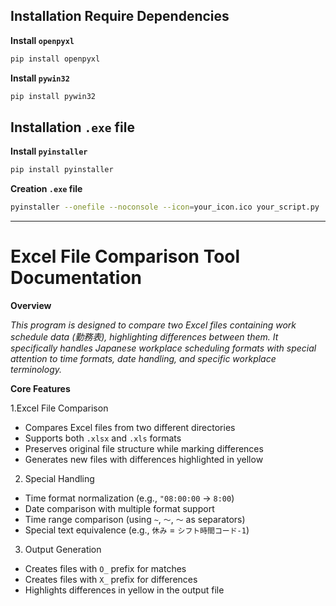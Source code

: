 ## Installation Require Dependencies

**Install `openpyxl`**

```sh
pip install openpyxl
```

**Install `pywin32`**

```sh
pip install pywin32
```

## Installation `.exe` file

**Install `pyinstaller`**

```sh
pip install pyinstaller
```

**Creation `.exe` file**

```sh
pyinstaller --onefile --noconsole --icon=your_icon.ico your_script.py
```

----
# Excel File Comparison Tool Documentation

**Overview**

_This program is designed to compare two Excel files containing work schedule data (勤務表), highlighting differences between them. It specifically handles Japanese
workplace scheduling formats with special attention to time formats, date handling, and specific workplace terminology._

**Core Features**

1.Excel File Comparison
- Compares Excel files from two different directories
- Supports both `.xlsx` and `.xls` formats
- Preserves original file structure while marking differences
- Generates new files with differences highlighted in yellow
2. Special Handling
- Time format normalization (e.g., `"08:00:00` → `8:00`)
- Date comparison with multiple format support
- Time range comparison (using `~`, `〜`, `～` as separators)
- Special text equivalence (e.g., `休み` = `シフト時間コード-1`)
3. Output Generation
- Creates files with `O_` prefix for matches
- Creates files with `X_` prefix for differences
- Highlights differences in yellow in the output file




